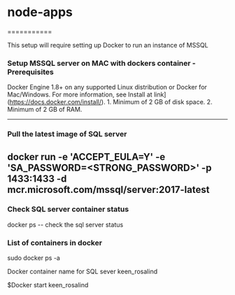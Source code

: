 # node-apps

===========

This setup will require setting up Docker to run an instance of MSSQL

### Setup MSSQL server on MAC with dockers container - Prerequisites

Docker Engine 1.8+ on any supported Linux distribution or Docker for Mac/Windows. For more information, see Install at link] (https://docs.docker.com/install/). 1. Minimum of 2 GB of disk space. 2. Minimum of 2 GB of RAM.

---

### Pull the latest image of SQL server

## docker run -e 'ACCEPT_EULA=Y' -e 'SA_PASSWORD=<STRONG_PASSWORD>' -p 1433:1433 -d mcr.microsoft.com/mssql/server:2017-latest

### Check SQL server container status

docker ps -- check the sql server status

### List of containers in docker

sudo docker ps -a

Docker container name for SQL sever
keen_rosalind

\$Docker start keen_rosalind
